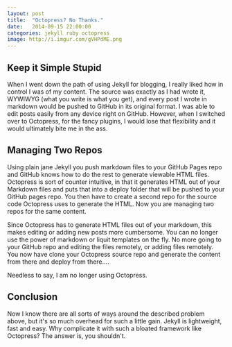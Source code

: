 ```yaml
---
layout: post
title:  "Octopress? No Thanks."
date:   2014-09-15 22:00:00
categories: jekyll ruby octopress
image: http://i.imgur.com/gVHPdME.png
---
```


## Keep it Simple Stupid
When I went down the path of using Jekyll for blogging, I really liked how in control I was of my content.  The source was exactly as I had wrote it, WYWIWYG (what you write is what you get), and every post I wrote in markdown would be pushed to GitHub in its original format.  I was able to edit posts easily from any device right on GitHub.  However, when I switched over to Octopress, for the fancy plugins, I would lose that flexibility and it would ultimately bite me in the ass.

## Managing Two Repos
Using plain jane Jekyll you push markdown files to your GitHub Pages repo and GitHub knows how to do the rest to generate viewable HTML files.  Octopress is sort of counter intuitive, in that it generates HTML out of your Markdown files and puts that into a deploy folder that will be pushed to your GitHub pages repo.  You then have to create a second repo for the source code Octopress uses to generate the HTML.  Now you are managing two repos for the same content.

Since Octopress has to generate HTML files out of your markdown, this makes editing or adding new posts more cumbersome.  You can no longer use the power of markdown or liquit templates on the fly. No more going to your GitHub repo and editing the files remotely, or adding files remotely.  You now have clone your Octopress source repo and generate the content from there and deploy from there.... 

Needless to say, I am no longer using Octopress.

## Conclusion
Now I know there are all sorts of ways around the described problem above, but it's so much overhead for such a little gain.  Jekyll is lightweight, fast and easy.   Why complicate it with such a bloated framework like Octopress? The answer is, you shouldn't.



